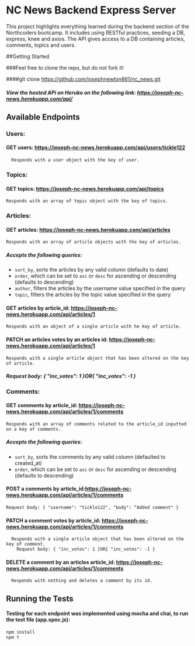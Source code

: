 # NC News Backend Express Server

This project highlights everything learned during the backend section of the Northcoders bootcamp. It includes using RESTful practices, seeding a DB, express, knee and axios. The API gives access to a DB containing articles, comments, topics and users.

##Getting Started

###Feel free to clone the repo, but do not fork it! 

####git clone https://github.com/josephnewton861/nc_news.git

##### View the hosted APi on Heruko on the following link: https://joseph-nc-news.herokuapp.com/api/

## Available Endpoints

### Users: 

#### GET users: https://joseph-nc-news.herokuapp.com/api/users/tickle122
      Responds with a user object with the key of user.
  
### Topics: 

#### GET topics: https://joseph-nc-news.herokuapp.com/api/topics
	Responds with an array of topic object with the key of topics.
  
### Articles: 

#### GET articles: https://joseph-nc-news.herokuapp.com/api/articles
	Responds with an array of article objects with the key of articles.

##### Accepts the following queries:
- `sort_by`, sorts the articles by any valid column (defaults to date)
- `order`, which can be set to `asc` or `desc` for ascending or descending (defaults to descending)
- `author`, filters the articles by the username value specified in the query
- `topic`,  filters the articles by the topic value specified in the query

#### GET articles by article_id:  https://joseph-nc-news.herokuapp.com/api/articles/1
	Responds with an object of a single article with he key of article.
 
#### PATCH an articles votes by an articles id: https://joseph-nc-news.herokuapp.com/api/articles/1
	Responds with a single article object that has been altered on the key of article.

##### Request body: { "inc_votes": 1 }OR{ "inc_votes": -1 }


### Comments:

#### GET comments by article_id: https://joseph-nc-news.herokuapp.com/api/articles/1/comments
  	Responds with an array of comments related to the article_id inputted on a key of comments.
    
##### Accepts the following queries: 
 - `sort_by`, sorts the comments by any valid column (defaulted to created_at)
 - `order`, which can be set to `asc` or `desc` for ascending or descending (defaults to descending)
 
 #### POST a comments by article_id:https://joseph-nc-news.herokuapp.com/api/articles/1/comments 
    Request body: { "username": "tickle122", "body": “Added comment" }
    
 #### PATCH a comment votes by article_id: https://joseph-nc-news.herokuapp.com/api/articles/1/comments
	  Responds with a single article object that has been altered on the key of comment.
	    Request body: { "inc_votes": 1 }OR{ "inc_votes": -1 }
      
#### DELETE a comment by an articles article_id: https://joseph-nc-news.herokuapp.com/api/articles/1/comments
	  Responds with nothing and deletes a comment by its id.

## Running the Tests
#### Testing for each endpoint was implemented using mocha and chai, to run the test file (app.spec.js):
    npm install
    npm t
```
